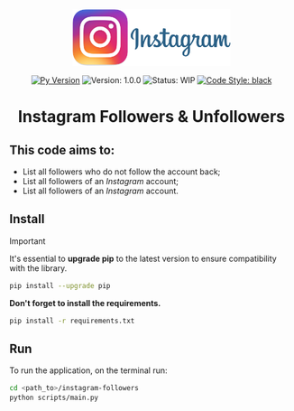 <div align="center">
<img src="assets/instagram_logo.png" alt="Logo" height="100px"/>

<br>

[![Py Version](https://img.shields.io/badge/Python%20Version-3.10-111?&labelColor=051637)](_____)
![Version: 1.0.0](https://img.shields.io/badge/%20Version%20-1.0.0-111?&labelColor=051637)
![Status: WIP](https://img.shields.io/badge/Status-W.I.P-111?&labelColor=051637)
[![Code Style: black](https://img.shields.io/badge/Code%20Style-Black-111?&labelColor=051637)](https://github.com/psf/black)

<!-- [![Contributors](https://img.shields.io/github/contributors/lucaslealll/instagram-followers)](https://github.com/lucaslealll/instagram-followers/graphs/contributors/badge/) -->
<!-- [![Artifact HUB](https://img.shields.io/endpoint?url=_____)](_____) -->

<h1><strong>Instagram Followers & Unfollowers</strong></h1>

</div>

## This code aims to:
- List all followers who do not follow the account back;
- List all followers of an *Instagram* account;
- List all followers of an *Instagram* account.

## Install
> [!IMPORTANT]
> It's essential to **upgrade pip** to the latest version to ensure compatibility with the library.
> ```sh
> pip install --upgrade pip
> ```
>
> **Don't forget to install the requirements.**
> ```sh
> pip install -r requirements.txt
> ```
> 

## Run

To run the application, on the terminal run:
```sh
cd <path_to>/instagram-followers
python scripts/main.py
```